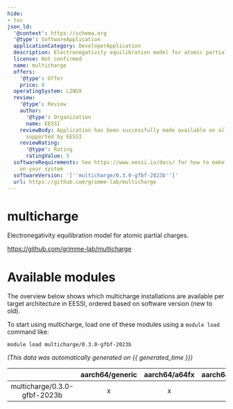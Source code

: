 ```yaml
---
hide:
- toc
json_ld:
  '@context': https://schema.org
  '@type': SoftwareApplication
  applicationCategory: DeveloperApplication
  description: Electronegativity equilibration model for atomic partial charges.
  license: Not confirmed
  name: multicharge
  offers:
    '@type': Offer
    price: 0
  operatingSystem: LINUX
  review:
    '@type': Review
    author:
      '@type': Organization
      name: EESSI
    reviewBody: Application has been successfully made available on all architectures
      supported by EESSI
    reviewRating:
      '@type': Rating
      ratingValue: 5
  softwareRequirements: See https://www.eessi.io/docs/ for how to make EESSI available
    on your system
  softwareVersion: '[''multicharge/0.3.0-gfbf-2023b'']'
  url: https://github.com/grimme-lab/multicharge
---
```


multicharge
===========


Electronegativity equilibration model for atomic partial charges.

https://github.com/grimme-lab/multicharge
# Available modules


The overview below shows which multicharge installations are available per target architecture in EESSI, ordered based on software version (new to old).

To start using multicharge, load one of these modules using a `module load` command like:

```shell
module load multicharge/0.3.0-gfbf-2023b
```

*(This data was automatically generated on {{ generated_time }})*

| |aarch64/generic|aarch64/a64fx|aarch64/neoverse_n1|aarch64/neoverse_v1|aarch64/nvidia/grace|x86_64/generic|x86_64/amd/zen2|x86_64/amd/zen3|x86_64/amd/zen4|x86_64/intel/cascadelake|x86_64/intel/haswell|x86_64/intel/icelake|x86_64/intel/sapphirerapids|x86_64/intel/skylake_avx512|
| :---: | :---: | :---: | :---: | :---: | :---: | :---: | :---: | :---: | :---: | :---: | :---: | :---: | :---: | :---: |
|multicharge/0.3.0-gfbf-2023b|x|x|x|x|x|x|x|x|x|x|x|x|x|x|
